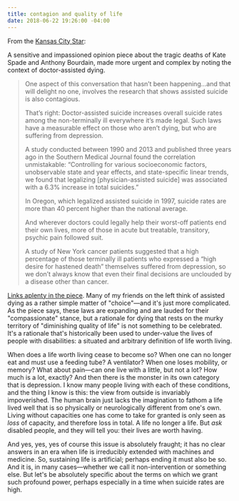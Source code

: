 ```yaml
---
title: contagion and quality of life
date: 2018-06-22 19:26:00 -04:00
---
```


From the [Kansas City Star](http://aplusa.org/courses/investigating-normal/):

A sensitive and impassioned opinion piece about the tragic deaths of Kate Spade and Anthony Bourdain, made more urgent and complex by noting the context of doctor-assisted dying. 

>One aspect of this conversation that hasn’t been happening...and that will delight no one, involves the research that shows assisted suicide is also contagious.
>
>That’s right: Doctor-assisted suicide increases overall suicide rates among the non-terminally ill everywhere it’s made legal. Such laws have a measurable effect on those who aren’t dying, but who are suffering from depression.
>
>A study conducted between 1990 and 2013 and published three years ago in the Southern Medical Journal found the correlation unmistakable: “Controlling for various socioeconomic factors, unobservable state and year effects, and state-specific linear trends, we found that legalizing [physician-assisted suicide] was associated with a 6.3% increase in total suicides.”
>
>In Oregon, which legalized assisted suicide in 1997, suicide rates are more than 40 percent higher than the national average.
>
>And wherever doctors could legally help their worst-off patients end their own lives, more of those in acute but treatable, transitory, psychic pain followed suit.
>
>A study of New York cancer patients suggested that a high percentage of those terminally ill patients who expressed a “high desire for hastened death” themselves suffered from depression, so we don’t always know that even their final decisions are unclouded by a disease other than cancer.

[Links aplenty in the piece](http://www.kansascity.com/opinion/opn-columns-blogs/melinda-henneberger/article213548244.html). Many of my friends on the left think of assisted dying as a rather simple matter of "choice"—and it's just more complicated. As the piece says, these laws are expanding and are lauded for their "compassionate" stance, but a rationale for dying that rests on the murky territory of "diminishing quality of life" is not something to be celebrated. It's a rationale that's historically been used to under-value the lives of people with disabilities: a situated and arbitrary definition of life worth living. 

When does a life worth living cease to become so? When one can no longer eat and must use a feeding tube? A ventilator? When one loses mobility, or memory? What about pain—can one live with a little, but not a lot? How much is a lot, exactly? And then there is the monster in its own category that is depression. I know many people living with each of these conditions, and the thing I know is this: the view from outside is invariably impoverished. The human brain just lacks the imagination to fathom a life lived well that is so physically or neurologically different from one's own. Living without capacities one has come to take for granted is only seen as *loss* of capacity, and therefore loss in total. A life no longer a life. But *ask* disabled people, and they will tell you: their lives are worth having. 

And yes, yes, yes of course this issue is absolutely fraught; it has no clear answers in an era when life is irreducibly extended with machines and medicine. So, sustaining life is artificial; perhaps ending it must also be so. And it is, in many cases—whether we call it non-intervention or something else. But let's be absolutely specific about the terms on which we grant such profound power, perhaps especially in a time when suicide rates are high. 


